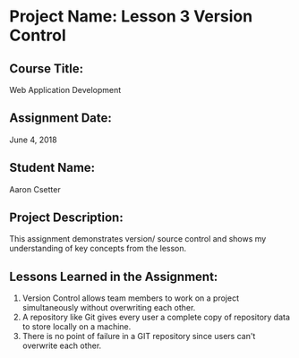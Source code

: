 # Project Name:  Lesson 3 Version Control


## Course Title:
Web Application Development

## Assignment Date:  
June 4, 2018

## Student Name:  
Aaron Csetter

## Project Description:
This assignment demonstrates version/ source control and shows my understanding of key concepts from the lesson.

## Lessons Learned in the Assignment:
1. Version Control allows team members to work on a project simultaneously without overwriting each other.
2. A repository like Git gives every user a complete copy of repository data to store locally on a machine.
3. There is no point of failure in a GIT repository since users can't overwrite each other. 
